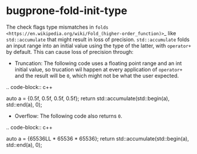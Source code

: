 bugprone-fold-init-type
=======================

The check flags type mismatches in
`folds <https://en.wikipedia.org/wiki/Fold_(higher-order_function)>`\_
like `std::accumulate` that might result in loss of precision.
`std::accumulate` folds an input range into an initial value using the
type of the latter, with `operator+` by default. This can cause loss of
precision through:

-   Truncation: The following code uses a floating point range and an
    int initial value, so trucation wil happen at every application of
    `operator+` and the result will be `0`, which might not be what the
    user expected.

.. code-block:: c++

auto a = {0.5f, 0.5f, 0.5f, 0.5f}; return std::accumulate(std::begin(a),
std::end(a), 0);

-   Overflow: The following code also returns `0`.

.. code-block:: c++

auto a = {65536LL \* 65536 \* 65536}; return
std::accumulate(std::begin(a), std::end(a), 0);
